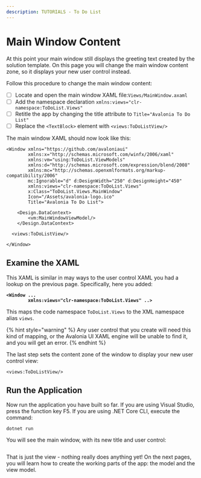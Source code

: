 ```yaml
---
description: TUTORIALS - To Do List
---
```


# Main Window Content

At this point your main window still displays the greeting text created by the solution template. On this page you will change the main window content zone, so it displays your new user control instead.&#x20;

Follow this procedure to change the main window content:

* [ ] Locate and open the main window XAML file:`Views/MainWindow.axaml`
* [ ] Add the namespace declaration `xmlns:views="clr-namespace:ToDoList.Views"`
* [ ] Retitle the app by changing the title attribute to `Title="Avalonia To Do List"`
* [ ] Replace the `<TextBlock>` element with `<views:ToDoListView/>`

The main window XAML should now look like this:

```markup
<Window xmlns="https://github.com/avaloniaui"
        xmlns:x="http://schemas.microsoft.com/winfx/2006/xaml"
        xmlns:vm="using:ToDoList.ViewModels"
        xmlns:d="http://schemas.microsoft.com/expression/blend/2008"
        xmlns:mc="http://schemas.openxmlformats.org/markup-compatibility/2006"
        mc:Ignorable="d" d:DesignWidth="250" d:DesignHeight="450"
        xmlns:views="clr-namespace:ToDoList.Views"
        x:Class="ToDoList.Views.MainWindow"
        Icon="/Assets/avalonia-logo.ico"
        Title="Avalonia To Do List">

    <Design.DataContext>
        <vm:MainWindowViewModel/>
    </Design.DataContext>

  <views:ToDoListView/>

</Window>
```

## Examine the XAML

This XAML is similar in may ways to the user control XAML you had a lookup on the previous page. Specifically, here you added:

<pre class="language-markup"><code class="lang-markup"><strong>&#x3C;Window ... 
</strong><strong>        xmlns:views="clr-namespace:ToDoList.Views" ..>
</strong></code></pre>

This maps the code namespace `ToDoList.Views` to the XML namespace alias `views`.&#x20;

{% hint style="warning" %}
Any user control that you create will need this kind of mapping, or the Avalonia UI XAML engine will be unable to find it, and you will get an error.
{% endhint %}

The last step sets the content zone of the window to display your new user control view:

```markup
<views:ToDoListView/>
```

## Run the Application <a href="#run-the-application" id="run-the-application"></a>

Now run the application you have built so far.  If you are using Visual Studio, press the function key F5. If you are using .NET Core CLI, execute the command:

```
dotnet run
```

&#x20; You will see the main window, with its new title and user control:

<div style={{textAlign: 'center'}}>
  <img src="../../.gitbook/assets/image (4) (1) (1).png" alt=""/>
</div>

That is just the view - nothing really does anything yet! On the next pages, you will learn how to create the working parts of the app: the model and the view model.
